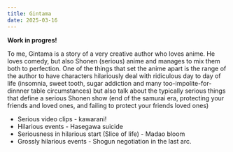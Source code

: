 ```yaml
---
title: Gintama
date: 2025-03-16
---
```

**Work in progres!**

To me, Gintama is a story of a very creative author who loves anime. He loves comedy, but also Shonen (serious) anime and manages to mix them both to perfection. One of the things that set the anime apart is the range of the author to have characters hilariously deal with ridiculous day to day of life (insomnia, sweet tooth, sugar addiction and many too-impolite-for-dinnner table circumstances) but also talk about the typically serious things that define a serious Shonen show (end of the samurai era, protecting your friends and loved ones, and failing to protect your friends loved ones)

- Serious video clips - kawarani!
- Hilarious events - Hasegawa suicide
- Seriousness in hilarious start (Slice of life) - Madao bloom
- Grossly hilarious events - Shogun negotiation in the last arc.